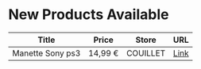 # New Products Available

| Title | Price | Store | URL |
|---|---|---|---|
| Manette Sony ps3 | 14,99 € | COUILLET | [Link](https://www.cashconverters.be/fr/accessoires-jeux-video/807308-manette-sony-ps3.html) |
